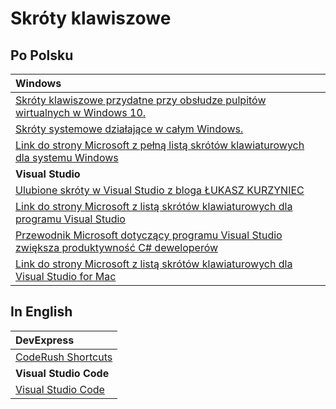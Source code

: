 # Skróty klawiszowe

## Po Polsku

| Windows |
| :--- |
| [Skróty klawiszowe przydatne przy obsłudze pulpitów wirtualnych w Windows 10.](https://github.com/plcode7/72code/blob/master/MyBestHotkey/VirtualDesktopsWindows/README.md) |
| [Skróty systemowe działające w całym Windows.](https://github.com/plcode7/72code/blob/master/MyBestHotkey/HotKetWinSystem/README.md) |
| [Link do strony Microsoft z pełną listą skrótów klawiaturowych dla systemu Windows](https://support.microsoft.com/pl-pl/help/12445/windows-keyboard-shortcuts) |
| **Visual Studio** |
| [Ulubione skróty w Visual Studio z bloga ŁUKASZ KURZYNIEC](https://kurzyniec.pl/artykuly/ulubione-skroty-w-visual-studio/) |
| [Link do strony Microsoft z listą skrótów klawiaturowych dla programu Visual Studio](https://docs.microsoft.com/pl-pl/visualstudio/ide/tips-and-tricks-for-visual-studio?view=vs-2019) |
| [Przewodnik Microsoft dotyczący programu Visual Studio zwiększa produktywność C\# deweloperów](https://docs.microsoft.com/pl-pl/visualstudio/ide/csharp-developer-productivity?view=vs-2019) |
| [Link do strony Microsoft z listą skrótów klawiaturowych dla Visual Studio for Mac](https://docs.microsoft.com/pl-pl/visualstudio/mac/keyboard-shortcuts?view=vsmac-2019) |

## In English

| DevExpress |
| :--- |
| [CodeRush Shortcuts](https://community.devexpress.com/blogs/markmiller/archive/2018/04/25/coderush-cheat-sheet-v3.aspx) |
| **Visual Studio Code** |
| [Visual Studio Code ](https://code.visualstudio.com/shortcuts/keyboard-shortcuts-windows.pdf) |

